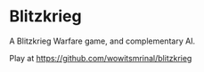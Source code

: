 Blitzkrieg
==========

A Blitzkrieg Warfare game, and complementary AI.

Play at https://github.com/wowitsmrinal/blitzkrieg
